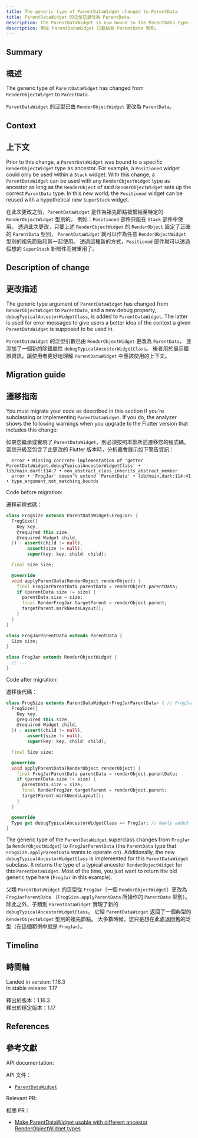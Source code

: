 ```yaml
---
title: The generic type of ParentDataWidget changed to ParentData
title: ParentDataWidget 的泛型已更改為 ParentData。
description: The ParentDataWidget is now bound to the ParentData type.
description: 現在 ParentDataWidget 已繫結為 ParentData 型別。
---
```


## Summary

## 概述

The generic type of `ParentDataWidget` has changed from
`RenderObjectWidget` to `ParentData`.

`ParentDataWidget` 的泛型已由 `RenderObjectWidget` 更改為 `ParentData`。

## Context

## 上下文

Prior to this change, a `ParentDataWidget` was bound
to a specific `RenderObjectWidget` type as ancestor.
For example, a `Positioned` widget could only be used
within a `Stack` widget. With this change,
a `ParentDataWidget` can be used with any
`RenderObjectWidget` type as ancestor as long as
the `RenderObject` of said `RenderObjectWidget`
sets up the correct `ParentData` type. In this new world,
the `Positioned` widget can be reused with a hypothetical
new `SuperStack` widget.

在此次更改之前，`ParentDataWidget` 是作為祖先節點被繫結至特定的 `RenderObjectWidget` 型別的。
例如：`Positioned` 部件只能在 `Stack` 部件中使用。
透過此次更改，只要上述 `RenderObjectWidget` 的 `RenderObject`
設定了正確的 `ParentData` 型別，
`ParentDataWidget` 就可以作為任意 `RenderObjectWidget` 型別的祖先節點和其一起使用。
透過這種新的方式，`Positioned` 部件就可以透過假想的 `SuperStack` 新部件而被重用了。

## Description of change

## 更改描述

The generic type argument of `ParentDataWidget`
has changed from `RenderObjectWidget` to `ParentData`,
and a new debug property, `debugTypicalAncestorWidgetClass`,
is added to `ParentDataWidget`.
The latter is used for error messages to give users a
better idea of the context a given `ParentDataWidget`
is supposed to be used in.

`ParentDataWidget` 的泛型引數已由 `RenderObjectWidget` 更改為 `ParentData`，
並添加了一個新的除錯屬性 `debugTypicalAncestorWidgetClass`。
後者用於展示錯誤資訊，讓使用者更好地理解 `ParentDataWidget` 中應該使用的上下文。

## Migration guide

## 遷移指南

You must migrate your code as described in this section
if you're subclassing or implementing `ParentDataWidget`.
If you do, the analyzer shows the following warnings when you
upgrade to the Flutter version that includes this change:

如果您繼承或實現了 `ParentDataWidget`，則必須按照本節所述遷移您的程式碼。
當您升級至包含了此更改的 Flutter 版本時，分析器會展示如下警告資訊：

```none
  error • Missing concrete implementation of 'getter ParentDataWidget.debugTypicalAncestorWidgetClass' • lib/main.dart:114:7 • non_abstract_class_inherits_abstract_member
  error • 'FrogJar' doesn't extend 'ParentData' • lib/main.dart:114:41 • type_argument_not_matching_bounds
```

Code before migration:

遷移前程式碼：

<!-- skip -->
```dart
class FrogSize extends ParentDataWidget<FrogJar> {
  FrogSize({
    Key key,
    @required this.size,
    @required Widget child,
  }) : assert(child != null),
        assert(size != null),
        super(key: key, child: child);

  final Size size;

  @override
  void applyParentData(RenderObject renderObject) {
    final FrogJarParentData parentData = renderObject.parentData;
    if (parentData.size != size) {
      parentData.size = size;
      final RenderFrogJar targetParent = renderObject.parent;
      targetParent.markNeedsLayout();
    }
  }
}

class FrogJarParentData extends ParentData {
  Size size;
}

class FrogJar extends RenderObjectWidget {
  // ...
}
```

Code after migration:

遷移後代碼：

<!-- skip -->
```dart
class FrogSize extends ParentDataWidget<FrogJarParentData> { // FrogJar changed to FrogJarParentData
  FrogSize({
    Key key,
    @required this.size,
    @required Widget child,
  }) : assert(child != null),
        assert(size != null),
        super(key: key, child: child);

  final Size size;

  @override
  void applyParentData(RenderObject renderObject) {
    final FrogJarParentData parentData = renderObject.parentData;
    if (parentData.size != size) {
      parentData.size = size;
      final RenderFrogJar targetParent = renderObject.parent;
      targetParent.markNeedsLayout();
    }
  }

  @override
  Type get debugTypicalAncestorWidgetClass => FrogJar; // Newly added
}
```

The generic type of the `ParentDataWidget` superclass
changes from `FrogJar` (a `RenderObjectWidget`) to
`FrogJarParentData` (the `ParentData` type that
`FrogSize.applyParentData` wants to operate on).
Additionally, the new `debugTypicalAncestorWidgetClass`
is implemented for this `ParentDataWidget` subclass.
It returns the type of a typical ancestor `RenderObjectWidget`
for this `ParentDataWidget`. Most of the time,
you just want to return the old generic type here
(`FrogJar` in this example).

父類 `ParentDataWidget` 的泛型從 `FrogJar`（一個 `RenderObjectWidget`）更改為 `FrogJarParentData`
（`FrogSize.applyParentData` 所操作的 `ParentData` 型別）。
除此之外，子類別 `ParentDataWidget` 實現了新的 `debugTypicalAncestorWidgetClass`。
它給 `ParentDataWidget` 返回了一個典型的 `RenderObjectWidget` 型別的祖先節點。
大多數時候，您只是想在此處返回舊的泛型（在這個範例中就是 `FrogJar`）。

## Timeline

## 時間軸

Landed in version: 1.16.3<br>
In stable release: 1.17

釋出於版本：1.16.3<br>
釋出於穩定版本：1.17

## References

## 參考文獻

API documentation:

API 文件：

* [`ParentDataWidget`][]

Relevant PR:

相關 PR：

* [Make ParentDataWidget usable with different ancestor RenderObjectWidget types][]

[Make ParentDataWidget usable with different ancestor RenderObjectWidget types]: {{site.repo.flutter}}/pull/48541
[`ParentDataWidget`]: {{site.api}}/flutter/widgets/ParentDataWidget-class.html
